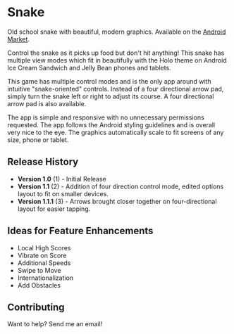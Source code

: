 Snake
=====

Old school snake with beautiful, modern graphics.  Available on the [Android Market](https://play.google.com/store/apps/details?id=com.nickeyre.snake).

Control the snake as it picks up food but don't hit anything! This snake has multiple view modes which fit in beautifully with the Holo theme on Android Ice Cream Sandwich and Jelly Bean phones and tablets.

This game has multiple control modes and is the only app around with intuitive "snake-oriented" controls. Instead of a four directional arrow pad, simply turn the snake left or right to adjust its course.  A four directional arrow pad is also available.

The app is simple and responsive with no unnecessary permissions requested. The app follows the Android styling guidelines and is overall very nice to the eye. The graphics automatically scale to fit screens of any size, phone or tablet.

Release History
--------------

- **Version 1.0** (1) - Initial Release
- **Version 1.1** (2) - Addition of four direction control mode, edited options layout to fit on smaller devices.
- **Version 1.1.1** (3) - Arrows brought closer together on four-directional layout for easier tapping.

Ideas for Feature Enhancements
----------------------

- Local High Scores
- Vibrate on Score
- Additional Speeds
- Swipe to Move
- Internationalization
- Add Obstacles

Contributing
-------------

Want to help? Send me an email!
